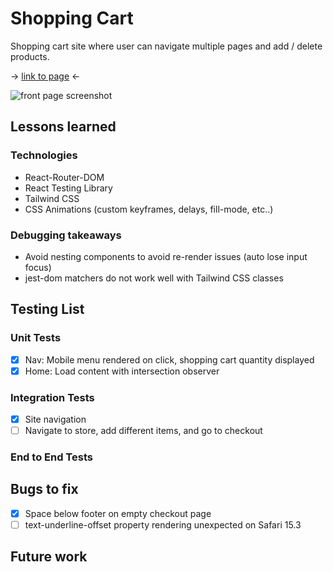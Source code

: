 # Shopping Cart

Shopping cart site where user can navigate multiple pages and add / delete products.

-> <a href="https://sumedh-inamdar.github.io/shopping-cart/">link to page</a> <-

![front page screenshot](./src/assets/shoppingCartScreenshot.png)

## Lessons learned

### Technologies
- React-Router-DOM
- React Testing Library
- Tailwind CSS
- CSS Animations (custom keyframes, delays, fill-mode, etc..)

### Debugging takeaways
* Avoid nesting components to avoid re-render issues (auto lose input focus)
* jest-dom matchers do not work well with Tailwind CSS classes

## Testing List

### Unit Tests
- [x] Nav: Mobile menu rendered on click, shopping cart quantity displayed
- [x] Home: Load content with intersection observer

### Integration Tests
- [x] Site navigation
- [ ] Navigate to store, add different items, and go to checkout

### End to End Tests


## Bugs to fix

- [x] Space below footer on empty checkout page
- [ ] text-underline-offset property rendering unexpected on Safari 15.3

## Future work
